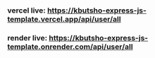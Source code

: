 ### vercel live: https://kbutsho-express-js-template.vercel.app/api/user/all
### render live: https://kbutsho-express-js-template.onrender.com/api/user/all